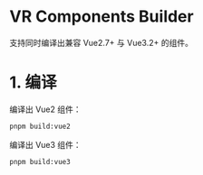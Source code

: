 # VR Components Builder

支持同时编译出兼容 Vue2.7+ 与 Vue3.2+ 的组件。

# 1. 编译

编译出 Vue2 组件：

```sh
pnpm build:vue2
```

编译出 Vue3 组件：

```sh
pnpm build:vue3
```
